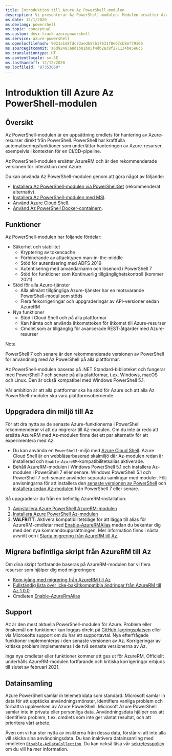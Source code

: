 ```yaml
---
title: Introduktion till Azure Az PowerShell-modulen
description: Vi presenterar Az PowerShell-modulen. Modulen ersätter AzureRM PowerShell-modulen och rekommenderas för interaktion med Azure.
ms.date: 12/1/2020
ms.devlang: powershell
ms.topic: conceptual
ms.custom: devx-track-azurepowershell
ms.service: azure-powershell
ms.openlocfilehash: 9021a1d8fdc73aedb87b17631f8e67cb8ef79166
ms.sourcegitcommit: a6d92493a8d1b81b85f4db2a38f271134be5e6c5
ms.translationtype: HT
ms.contentlocale: sv-SE
ms.lasthandoff: 12/12/2020
ms.locfileid: "97353860"
---
```

# <a name="introducing-the-azure-az-powershell-module"></a>Introduktion till Azure Az PowerShell-modulen

## <a name="overview"></a>Översikt

Az PowerShell-modulen är en uppsättning cmdlets för hantering av Azure-resurser direkt från PowerShell. PowerShell har kraftfulla automatiseringsfunktioner som underlättar hanteringen av Azure-resurser exempelvis i kontexten för en CI/CD-pipeline.

Az PowerShell-modulen ersätter AzureRM och är den rekommenderade versionen för interaktion med Azure.

Du kan använda Az PowerShell-modulen genom att göra något av följande:

* [Installera Az PowerShell-modulen via PowerShellGet](install-az-ps.md) (rekommenderat alternativ).
* [Installera Az PowerShell-modulen med MSI](install-az-ps-msi.md).
* [Använd Azure Cloud Shell](/azure/cloud-shell/overview).
* [Använd Az PowerShell Docker-containern](azureps-in-docker.md).

## <a name="features"></a>Funktioner

Az PowerShell-modulen har följande fördelar:

* Säkerhet och stabilitet
  * Kryptering av tokencache
  * Förhindrande av attacktypen man-in–the-middle
  * Stöd för autentisering med ADFS 2019
  * Autentisering med användarnamn och lösenord i PowerShell 7
  * Stöd för funktioner som Kontinuerlig tillgänglighetskontroll (kommer 2021)
* Stöd för alla Azure-tjänster
  * Alla allmänt tillgängliga Azure-tjänster har en motsvarande PowerShell-modul som stöds
  * Flera felkorrigeringar och uppgraderingar av API-versioner sedan AzureRM
* Nya funktioner
  * Stöd i Cloud Shell och på alla plattformar
  * Kan hämta och använda åtkomsttoken för åtkomst till Azure-resurser
  * Cmdlet som är tillgänglig för avancerade REST-åtgärder med Azure-resurser

> [!NOTE]
> PowerShell 7 och senare är den rekommenderade versionen av PowerShell för användning med Az PowerShell på alla plattformar.

Az PowerShell-modulen baseras på .NET Standard-biblioteket och fungerar med PowerShell 7 och senare på alla plattformar, t.ex. Windows, macOS och Linux. Den är också kompatibel med Windows PowerShell 5.1.

Vår ambition är att alla plattformar ska ha stöd för Azure och att alla Az PowerShell-moduler ska vara plattformsoberoende.

## <a name="upgrade-your-environment-to-az"></a>Uppgradera din miljö till Az

För att dra nytta av de senaste Azure-funktionerna i PowerShell rekommenderar vi att du migrerar till Az-modulen. Om du inte är redo att ersätta AzureRM med Az-modulen finns det ett par alternativ för att experimentera med Az:

* Du kan använda en `PowerShell`-miljö med [Azure Cloud Shell](/azure/cloud-shell/overview). Azure Cloud Shell är en webbläsarbaserad skalmiljö där Az-modulen redan är installerad och `Enable-AzureRM`-kompatibilitetsalias aktiverade.
* Behåll AzureRM-modulen i Windows PowerShell 5.1 och installera Az-modulen i PowerShell 7 eller senare. Windows PowerShell 5.1 och PowerShell 7 och senare använder separata samlingar med moduler. Följ anvisningarna för att installera den [senaste versionen av PowerShell](/powershell/scripting/install/installing-powershell) och [installera sedan Az-modulen](install-az-ps.md) från PowerShell 7 eller senare.

Så uppgraderar du från en befintlig AzureRM-installation:

1. [Avinstallera Azure PowerShell AzureRM-modulen](/powershell/azure/uninstall-az-ps#uninstall-the-azurerm-module)
1. [Installera Azure PowerShell Az-modulen](install-az-ps.md)
1. **VALFRITT**: Aktivera kompatibilitetsläge för att lägga till alias för AzureRM-cmdletar med [Enable-AzureRMAlias](/powershell/module/az.accounts/enable-azurermalias) medan du bekantar dig med den nya kommandouppsättningen. Mer information finns i nästa avsnitt och i [Starta migrering från AzureRM till Az](migrate-from-azurerm-to-az.md).

## <a name="migrate-existing-scripts-from-azurerm-to-az"></a>Migrera befintliga skript från AzureRM till Az

Om dina skript fortfarande baseras på AzureRM-modulen har vi flera resurser som hjälper dig med migreringen:

* [Kom igång med migrering från AzureRM till Az](migrate-from-azurerm-to-az.md)
* [Fullständig lista över icke-bakåtkompatibla ändringar från AzureRM till Az 1.0.0](migrate-az-1.0.0.md)
* Cmdleten [Enable-AzureRmAlias](/powershell/module/az.accounts/enable-azurermalias)

## <a name="supportability"></a>Support

Az är den mest aktuella PowerShell-modulen för Azure. Problem eller önskemål om funktioner kan loggas direkt på [GitHub-lagringsplatsen](https://github.com/Azure/azure-powershell) eller via Microsofts support om du har ett supportavtal. Nya efterfrågade funktioner implementeras i den senaste versionen av Az. Korrigeringar av kritiska problem implementeras i de två senaste versionerna av Az.

Inga nya cmdletar eller funktioner kommer att ges ut för AzureRM, Officiellt underhålls AzureRM-modulen fortfarande och kritiska korrigeringar erbjuds till slutet av februari 2021.

## <a name="data-collection"></a>Datainsamling

Azure PowerShell samlar in telemetridata som standard. Microsoft samlar in data för att upptäcka användningsmönster, identifiera vanliga problem och förbättra upplevelsen av Azure PowerShell.
Microsoft Azure PowerShell samlar inte in privata eller personliga data. Användningsdata hjälper oss att identifiera problem, t.ex. cmdlets som inte ger väntat resultat, och att prioritera vårt arbete.

Även om vi har stor nytta av insikterna från dessa data, förstår vi att inte alla vill skicka sina användningsdata. Du kan inaktivera datainsamling med cmdleten [`Disable-AzDataCollection`](/powershell/module/az.accounts/disable-azdatacollection). Du kan också läsa vår [sekretesspolicy](https://privacy.microsoft.com/privacystatement) om du vill ha mer information.
